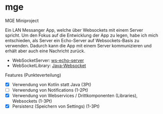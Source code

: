 # mge
MGE Miniproject

Ein LAN Messanger App, welche über Websockets mit einem Server spricht. Um den Fokus auf die Entwicklung der App zu legen, habe ich mich entschieden, als Server ein Echo-Server auf Websockets-Basis zu verwenden. Dadurch kann die App mit einem Server kommunizieren und erhält aber auch eine Nachricht zurück.

- WebSocketServer: [ws-echo-server](https://github.com/sunny-zuo/ws-echo-server)
- WebSocketLibrary: [Java-Websocket](https://github.com/TooTallNate/Java-WebSocket)

Features (Punkteverteilung)
- [X] Verwendung von Kotlin statt Java (3Pt)
- [ ] Verwendung von Notifications (1-2Pt)
- [X] Verwendung von Webservices / Drittkomponenten (Libraries), Websockets (1-3Pt)
- [X] Persistenz (Speichern von Settings) (1-3Pt)
